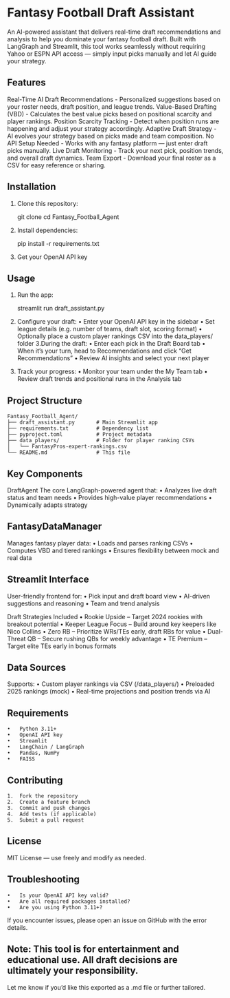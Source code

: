 # Fantasy Football Draft Assistant
An AI-powered assistant that delivers real-time draft recommendations and analysis to help you dominate your fantasy football draft. Built with LangGraph and Streamlit, this tool works seamlessly without requiring Yahoo or ESPN API access — simply input picks manually and let AI guide your strategy.


## Features
Real-Time AI Draft Recommendations - Personalized suggestions based on your roster needs, draft position, and league trends.
Value-Based Drafting (VBD) - Calculates the best value picks based on positional scarcity and player rankings.
Position Scarcity Tracking - Detect when position runs are happening and adjust your strategy accordingly.
Adaptive Draft Strategy - AI evolves your strategy based on picks made and team composition.
No API Setup Needed - Works with any fantasy platform — just enter draft picks manually.
Live Draft Monitoring - Track your next pick, position trends, and overall draft dynamics.
Team Export - Download your final roster as a CSV for easy reference or sharing.


## Installation
1. Clone this repository:

	git clone <repository-url>
	cd Fantasy_Football_Agent

2. Install dependencies:

	pip install -r requirements.txt

3. Get your OpenAI API key

## Usage
1. Run the app:

	streamlit run draft_assistant.py

2. Configure your draft:
• Enter your OpenAI API key in the sidebar
• Set league details (e.g. number of teams, draft slot, scoring format)
• Optionally place a custom player rankings CSV into the data_players/ folder
3.During the draft:
• Enter each pick in the Draft Board tab
• When it’s your turn, head to Recommendations and click “Get Recommendations”
• Review AI insights and select your next player
4. Track your progress:
• Monitor your team under the My Team tab
• Review draft trends and positional runs in the Analysis tab


## Project Structure

	Fantasy_Football_Agent/
	├── draft_assistant.py       # Main Streamlit app
	├── requirements.txt         # Dependency list
	├── pyproject.toml           # Project metadata
	├── data_players/            # Folder for player ranking CSVs
	│   └── FantasyPros-expert-rankings.csv
	└── README.md                # This file


## Key Components

DraftAgent
The core LangGraph-powered agent that:
	• Analyzes live draft status and team needs
	• Provides high-value player recommendations
	• Dynamically adapts strategy

## FantasyDataManager

Manages fantasy player data:
	• Loads and parses ranking CSVs
	• Computes VBD and tiered rankings
	• Ensures flexibility between mock and real data

## Streamlit Interface

User-friendly frontend for:
	• Pick input and draft board view
	• AI-driven suggestions and reasoning
	• Team and trend analysis
 
Draft Strategies Included
	•	Rookie Upside – Target 2024 rookies with breakout potential
	•	Keeper League Focus – Build around key keepers like Nico Collins
	•	Zero RB – Prioritize WRs/TEs early, draft RBs for value
	•	Dual-Threat QB – Secure rushing QBs for weekly advantage
	•	TE Premium – Target elite TEs early in bonus formats

## Data Sources

Supports:
	•	Custom player rankings via CSV (/data_players/)
	•	Preloaded 2025 rankings (mock)
	•	Real-time projections and position trends via AI

## Requirements
	•	Python 3.11+
	•	OpenAI API key
	•	Streamlit
	•	LangChain / LangGraph
	•	Pandas, NumPy
	•	FAISS

## Contributing
	1.	Fork the repository
	2.	Create a feature branch
	3.	Commit and push changes
	4.	Add tests (if applicable)
	5.	Submit a pull request

## License

MIT License — use freely and modify as needed.

## Troubleshooting
	•	Is your OpenAI API key valid?
	•	Are all required packages installed?
	•	Are you using Python 3.11+?

If you encounter issues, please open an issue on GitHub with the error details.

## Note: This tool is for entertainment and educational use. All draft decisions are ultimately your responsibility.

Let me know if you’d like this exported as a .md file or further tailored.
